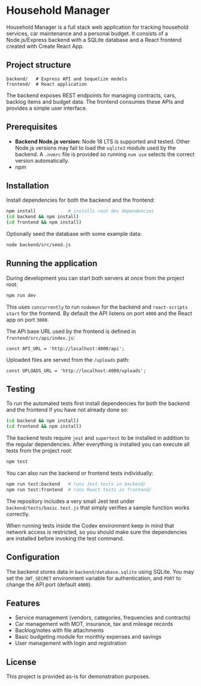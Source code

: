 # Household Manager

Household Manager is a full stack web application for tracking household services, car maintenance and a personal budget. It consists of a Node.js/Express backend with a SQLite database and a React frontend created with Create React App.

## Project structure

```
backend/   # Express API and Sequelize models
frontend/  # React application
```

The backend exposes REST endpoints for managing contracts, cars, backlog items and budget data. The frontend consumes these APIs and provides a simple user interface.

## Prerequisites

- **Backend Node.js version:** Node 18 LTS is supported and tested. Other Node.js
  versions may fail to load the `sqlite3` module used by the backend. A `.nvmrc` file is provided so running `nvm use` selects the correct version automatically.
- npm

## Installation

Install dependencies for both the backend and the frontend:

```bash
npm install            # installs root dev dependencies
(cd backend && npm install)
(cd frontend && npm install)
```

Optionally seed the database with some example data:

```bash
node backend/src/seed.js
```

## Running the application

During development you can start both servers at once from the project root:

```bash
npm run dev
```

This uses `concurrently` to run `nodemon` for the backend and `react-scripts start` for the frontend. By default the API listens on port `4000` and the React app on port `3000`.

The API base URL used by the frontend is defined in `frontend/src/api/index.js`:

```
const API_URL = 'http://localhost:4000/api';
```

Uploaded files are served from the `/uploads` path:

```
const UPLOADS_URL = 'http://localhost:4000/uploads';
```

## Testing

To run the automated tests first install dependencies for both the backend and
the frontend if you have not already done so:

```bash
(cd backend && npm install)
(cd frontend && npm install)
```

The backend tests require `jest` and `supertest` to be installed in addition to
the regular dependencies. After everything is installed you can execute all
tests from the project root:

```bash
npm test
```

You can also run the backend or frontend tests individually:

```bash
npm run test:backend   # runs Jest tests in backend/
npm run test:frontend  # runs React tests in frontend/
```

The repository includes a very small Jest test under `backend/tests/basic.test.js`
that simply verifies a sample function works correctly.

When running tests inside the Codex environment keep in mind that network
access is restricted, so you should make sure the dependencies are installed
before invoking the test command.

## Configuration

The backend stores data in `backend/database.sqlite` using SQLite. You may set the `JWT_SECRET` environment variable for authentication, and `PORT` to change the API port (default `4000`).

## Features

- Service management (vendors, categories, frequencies and contracts)
- Car management with MOT, insurance, tax and mileage records
- Backlog/notes with file attachments
- Basic budgeting module for monthly expenses and savings
- User management with login and registration

## License

This project is provided as-is for demonstration purposes.
